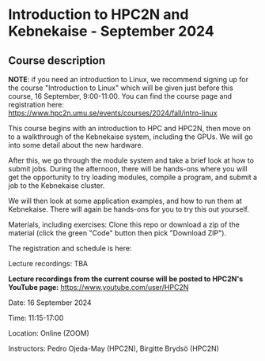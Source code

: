 # Introduction to HPC2N and Kebnekaise - September 2024

## Course description

**NOTE**: if you need an introduction to Linux, we recommend signing up for the course "Introduction to Linux" which will be given just before this course, 16 September, 9:00-11:00. You can find the course page and registration here: https://www.hpc2n.umu.se/events/courses/2024/fall/intro-linux 

This course begins with an introduction to HPC and HPC2N, then move on to a walkthrough of the Kebnekaise system, including the GPUs. We will go into some detail about the new hardware. 

After this, we go through the module system and take a brief look at how to submit jobs. During the afternoon, there will be hands-ons where you will get the opportunity to try loading modules, compile a program, and submit a job to the Kebnekaise cluster.

We will then look at some application examples, and how to run them at Kebnekaise. There will again be hands-ons for you to try this out yourself.

Materials, including exercises: Clone this repo or download a zip of the material (click the green "Code" button then pick "Download ZIP"). 

The registration and schedule is here:  

Lecture recordings: TBA

**Lecture recordings from the current course will be posted to HPC2N's YouTube page:** https://www.youtube.com/user/HPC2N

Date: 16 September 2024

Time: 11:15-17:00

Location: Online (ZOOM)

Instructors: Pedro Ojeda-May (HPC2N), Birgitte Brydsö (HPC2N)
